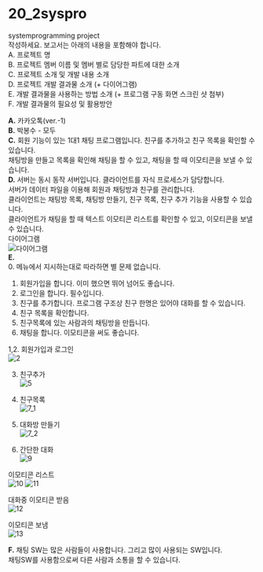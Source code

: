 # 20_2syspro  
systemprogramming project  
작성하세요. 보고서는 아래의 내용을 포함해야 합니다.  
A.	프로젝트 명  
B.	프로젝트 멤버 이름 및 멤버 별로 담당한 파트에 대한 소개  
C.	프로젝트 소개 및 개발 내용 소개  
D.	프로젝트 개발 결과물 소개 (+ 다이어그램)  
E.	개발 결과물을 사용하는 방법 소개 (+ 프로그램 구동 화면 스크린 샷 첨부)  
F.	개발 결과물의 필요성 및 활용방안  
  
**A.** 카카오톡(ver.-1)  
**B.** 박봉수 - 모두  
**C.** 회원 기능이 있는 1대1 채팅 프로그램입니다. 친구를 추가하고 친구 목록을 확인할 수 있습니다.  
채팅방을 만들고 목록을 확인해 채팅을 할 수 있고, 채팅을 할 때 이모티콘을 보낼 수 있습니다.  
**D.** 서버는 동시 동작 서버입니다. 클라이언트를 자식 프로세스가 담당합니다.  
서버가 데이터 파일을 이용해 회원과 채팅방과 친구를 관리합니다.  
클라이언트는 채팅방 목록, 채팅방 만들기, 친구 목록, 친구 추가 기능을 사용할 수 있습니다.  
클라이언트가 채팅을 할 때 텍스트 이모티콘 리스트를 확인할 수 있고, 이모티콘을 보낼 수 있습니다.  
다이어그램  
![다이어그램](https://user-images.githubusercontent.com/74765691/101970291-ede0cf80-3c6c-11eb-9de7-f552284b34a5.JPG)  
**E.**  
0. 메뉴에서 지시하는대로 따라하면 별 문제 없습니다.  
1. 회원가입을 합니다. 이미 했으면 뛰어 넘어도 좋습니다.  
2. 로그인을 합니다. 필수입니다.  
3. 친구를 추가합니다. 프로그램 구조상 친구 한명은 있어야 대화를 할 수 있습니다.  
4. 친구 목록을 확인합니다.  
5. 친구목록에 있는 사람과의 채팅방을 만듭니다.  
6. 채팅을 합니다. 이모티콘을 써도 좋습니다.  
  
1,2. 회원가입과 로그인  
![2](https://user-images.githubusercontent.com/74765691/101969539-26ca7580-3c68-11eb-87cf-b31e428a48b0.JPG)
  
3. 친구추가  
![5](https://user-images.githubusercontent.com/74765691/101969547-292ccf80-3c68-11eb-9e35-c7b29d8ac53e.JPG)
  
4. 친구목록  
![7_1](https://user-images.githubusercontent.com/74765691/101969530-2336ee80-3c68-11eb-8922-8eff7b9f19d4.JPG)
  
5. 대화방 만들기  
![7_2](https://user-images.githubusercontent.com/74765691/101969531-24681b80-3c68-11eb-881e-2f8b54fc36a4.JPG)
  
6. 간단한 대화  
![9](https://user-images.githubusercontent.com/74765691/101969533-2500b200-3c68-11eb-8605-e1f679521c37.JPG)
  
이모티콘 리스트  
![10](https://user-images.githubusercontent.com/74765691/101969534-25994880-3c68-11eb-9841-e5dabf9805a7.JPG)
![11](https://user-images.githubusercontent.com/74765691/101969535-25994880-3c68-11eb-8447-89d162d263b1.JPG)
  
대화중 이모티콘 받음  
![12](https://user-images.githubusercontent.com/74765691/101969536-2631df00-3c68-11eb-8f09-aefe490180ba.JPG)
  
이모티콘 보냄  
![13](https://user-images.githubusercontent.com/74765691/101969537-2631df00-3c68-11eb-9122-e5d76eebf31c.JPG)

**F.** 채팅 SW는 많은 사람들이 사용합니다. 그리고 많이 사용되는 SW입니다.  
채팅SW를 사용함으로써 다른 사람과 소통을 할 수 있습니다.  
